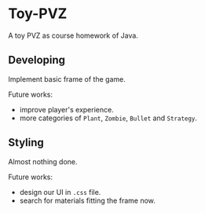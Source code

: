 # Toy-PVZ

A toy PVZ as course homework of Java.

## Developing

Implement basic frame of the game.

Future works:
* improve player's experience.
* more categories of `Plant`, `Zombie`, `Bullet` and `Strategy`.

## Styling

Almost nothing done.

Future works:
* design our UI in `.css` file.
* search for materials fitting the frame now.
